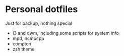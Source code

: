 # Personal dotfiles

Just for backup, nothing special

- i3 and dwm, including some scripts for system info
- mpd, ncmpcpp
- compton
- zsh theme
